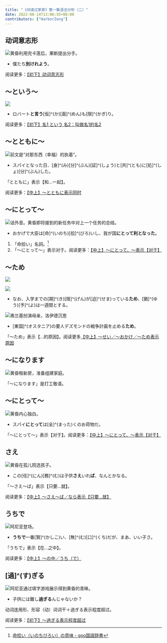 ```yaml
---
title: "《间谍过家家》第一集语法分析（二）"
date: 2022-08-14T13:06:55+08:00
contributors: ["HarborZeng"]
---
```


## 动词意志形

![黄昏利用完卡莲后，果断提出分手。](https://tellyouwhat-static-1251995834.cos.ap-chongqing.myqcloud.com/images/image-20220814224139424.png)

- 僕たち**別けれよう**。

阅读更多：[【初下】动词意志形](/grammar/xbr-p2/动词意志形/)

## ～という～

![](https://tellyouwhat-static-1251995834.cos.ap-chongqing.myqcloud.com/images/image-20220814224617064.png)

- ロバート**と言う**[仮]^(か)[面]^(めん)も[限]^(かぎ)り。

阅读更多：[【初下】名1 という 名2：叫做名1的名2](/grammar/xbr-p2/名1という名2/)

## ～とともに～

![前文是“对那东西（幸福）的执着”。](https://tellyouwhat-static-1251995834.cos.ap-chongqing.myqcloud.com/images/image-20220814225227070.png)

- スパイとなった日、[身]^(み)[分]^(ぶん)[証]^(しょう)と[共]^(とも)に[処]^(しょ)[分]^(ぶん)した。

「とともに」表示【和...一起】。

阅读更多：[【中上】～とともに表示同时](/grammar/xbr-m1/とともに/)

## ～にとって～

![话外音。黄昏即将接到的新任务中对上一个任务的总结。](https://tellyouwhat-static-1251995834.cos.ap-chongqing.myqcloud.com/images/image-20220814230845975.png)

- おかげで大臣は[命]^(いのち)[拾]^(びろ)いし、‪我が国**にとって利となった**。

1. 「命拾い」名詞。[^10]
2. 「～にとって～」表示对于。阅读更多：[【中上】～にとって、～表示【对于】](/grammar/xbr-m1/にとって/)

[^10]: [命拾い（いのちびろい）の意味 - goo国語辞書](https://dictionary.goo.ne.jp/word/命拾い/)

## ～ため

![](https://tellyouwhat-static-1251995834.cos.ap-chongqing.myqcloud.com/images/image-20220816215135696.png)

![](https://tellyouwhat-static-1251995834.cos.ap-chongqing.myqcloud.com/images/image-20220816215703938.png)

- なお、入学までの[期]^(き)[限]^(げん)が[迫]^(せま)っている**ため**、[猶]^(ゆう)[予]^(よ)は一週間とする。

![弗兰基扮演母亲，洛伊德沉思](https://tellyouwhat-static-1251995834.cos.ap-chongqing.myqcloud.com/images/image-20220821103217840.png)

- [東国]^(オスタニア)‪の要人‪デズモンドの戦争計画を止める**ため**。

「～ため」表示【...的原因】。阅读更多[【中上】～せい／～おかけ／～ため表示原因](/grammar/xbr-m1/せいおかけため/)

## ～になります

![黄昏租新房，准备组建家庭。](https://tellyouwhat-static-1251995834.cos.ap-chongqing.myqcloud.com/images/image-20220816220535190.png)

「～になります」是打工敬语。

## ～にとって～

![黄昏内心独白。](https://tellyouwhat-static-1251995834.cos.ap-chongqing.myqcloud.com/images/image-20220816220845016.png)

- スパイ**にとって**は[全]^(まった)くのお荷物だ。

「～にとって～」表示【对于】。阅读更多：[【中上】～にとって、～表示【对于】](/grammar/xbr-m1/にとって/)

## さえ

![黄昏在孤儿院选孩子。](https://tellyouwhat-static-1251995834.cos.ap-chongqing.myqcloud.com/images/image-20220816223333132.png)

- この[任]^(にん)[務]^(む)は子供**さえ**いれ**ば**、なんとかなる。

「～さえ～ば」表示【只要...就】。

阅读更多：[【中上】～さえ～ば／なら表示【只要...就】](/grammar/xbr-m1/さえばなら/)

## うちで


![阿尼亚登场。](https://tellyouwhat-static-1251995834.cos.ap-chongqing.myqcloud.com/images/image-20220819214630178.png)

- **うちで**一番[賢]^(かしこ)い、[無]^(む)[口]^(くち)だが、まあ、いい子さ。

「うちで」表示【在...之中】。

阅读更多：[【中上】～の中／うち（で）](/grammar/xbr-m1/の中うちで/)

## [過]^(す)ぎる

![阿尼亚通过填字游戏展示得到黄昏的青睐。](https://tellyouwhat-static-1251995834.cos.ap-chongqing.myqcloud.com/images/image-20220816224538366.png)

- 子供には難し**過ぎる**んじゃないか？

动词连用形、形容（动）词词干＋過ぎる表示程度超过。

阅读更多：[【初下】～過ぎる表示程度超过](/grammar/xbr-p2/過ぎる/)
